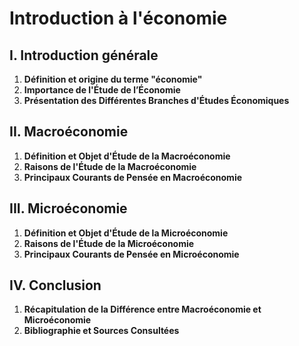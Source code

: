 # Introduction à l'économie

## I. Introduction générale

1. **Définition et origine du terme "économie"**
2. **Importance de l'Étude de l’Économie**
3. **Présentation des Différentes Branches d'Études Économiques**

## II. Macroéconomie

1. **Définition et Objet d'Étude de la Macroéconomie**
2. **Raisons de l'Étude de la Macroéconomie**
3. **Principaux Courants de Pensée en Macroéconomie**

## III. Microéconomie

1. **Définition et Objet d'Étude de la Microéconomie**
2. **Raisons de l'Étude de la Microéconomie**
3. **Principaux Courants de Pensée en Microéconomie**

## IV. Conclusion

1. **Récapitulation de la Différence entre Macroéconomie et Microéconomie**
2. **Bibliographie et Sources Consultées**
